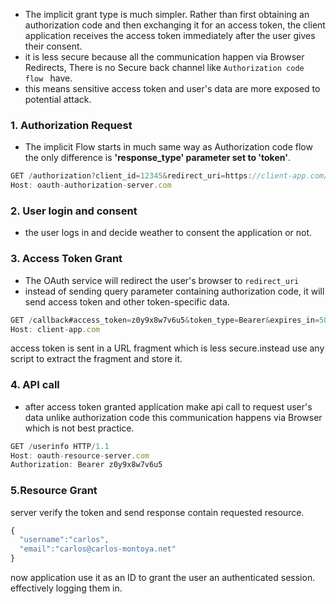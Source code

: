 * The implicit grant type is much simpler. Rather than first obtaining an authorization code and then exchanging it for an access token, the client application receives the access token immediately after the user gives their consent.
* it is less secure because all the communication happen via Browser Redirects, There is no Secure back channel like `Authorization code flow ` have.
* this means sensitive access token and user's data are more exposed to potential attack.

### 1. Authorization Request
* The implicit Flow starts in much same way as Authorization code flow the only difference is **'response_type' parameter set to 'token'**.
```js
GET /authorization?client_id=12345&redirect_uri=https://client-app.com/callback&response_type=token&scope=openid%20profile&state=ae13d489bd00e3c24 HTTP/1.1  
Host: oauth-authorization-server.com
```

### 2. User login and consent
* the user logs in and decide weather to consent the application or not.

### 3. Access Token Grant
* The OAuth service will redirect the user's browser to `redirect_uri`
* instead of sending query parameter containing authorization code, it will send access token and other token-specific data.
```js
GET /callback#access_token=z0y9x8w7v6u5&token_type=Bearer&expires_in=5000&scope=openid%20profile&state=ae13d489bd00e3c24 HTTP/1.1  
Host: client-app.com
```
access token is sent in a URL fragment which is less secure.instead use any script to extract the fragment and store it.

### 4. API call 
* after access token granted application make api call to request user's data unlike authorization code this communication happens via Browser which is not best practice.
```js
GET /userinfo HTTP/1.1  
Host: oauth-resource-server.com  
Authorization: Bearer z0y9x8w7v6u5
```

### 5.Resource Grant
server verify the token and send response contain requested resource.

```js
{  
  "username":"carlos",  
  "email":"carlos@carlos-montoya.net"  
}
```

now application use it  as an ID to grant the user an authenticated session. effectively logging them in.

